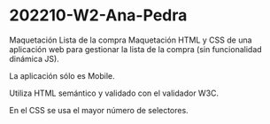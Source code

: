 # 202210-W2-Ana-Pedra
Maquetación Lista de la compra
Maquetación HTML y CSS de una aplicación web para gestionar la lista de la compra (sin funcionalidad dinámica JS).

La aplicación sólo es Mobile.

Utiliza HTML semántico y validado con el validador W3C.

En el CSS se usa el mayor número de selectores.
